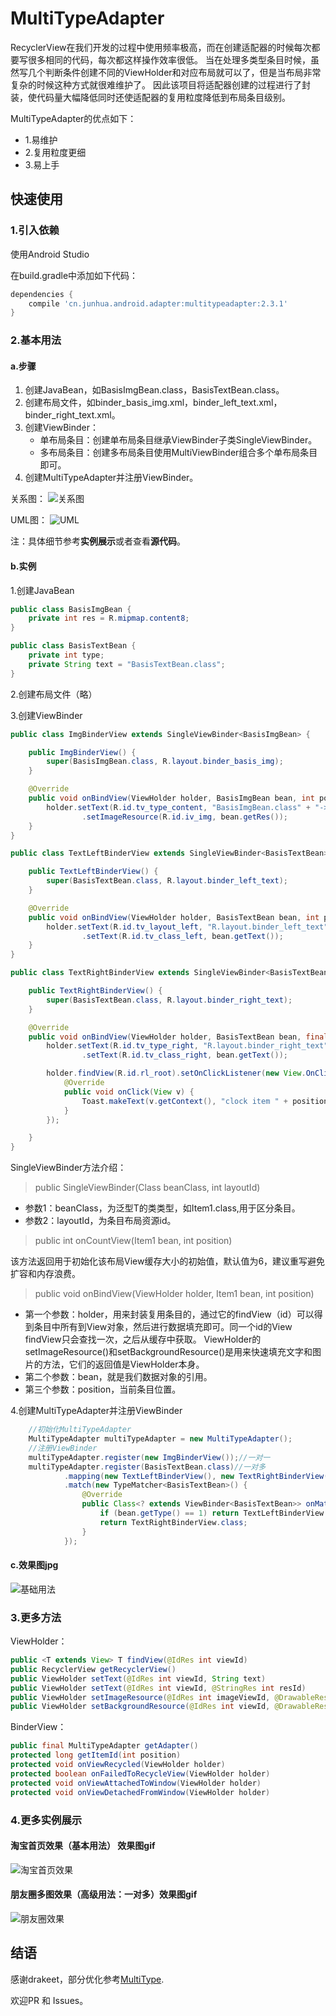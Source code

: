 # MultiTypeAdapter
RecyclerView在我们开发的过程中使用频率极高，而在创建适配器的时候每次都要写很多相同的代码，每次都这样操作效率很低。
当在处理多类型条目时候，虽然写几个判断条件创建不同的ViewHolder和对应布局就可以了，但是当布局非常复杂的时候这种方式就很难维护了。
因此该项目将适配器创建的过程进行了封装，使代码量大幅降低同时还使适配器的复用粒度降低到布局条目级别。

MultiTypeAdapter的优点如下：
- 1.易维护
- 2.复用粒度更细
- 3.易上手

## 快速使用

### 1.引入依赖

使用Android Studio

在build.gradle中添加如下代码：
```groovy
dependencies {
    compile 'cn.junhua.android.adapter:multitypeadapter:2.3.1'
}
```

### 2.基本用法
#### a.步骤
1. 创建JavaBean，如BasisImgBean.class，BasisTextBean.class。
2. 创建布局文件，如binder_basis_img.xml，binder_left_text.xml，binder_right_text.xml。
3. 创建ViewBinder：
    - 单布局条目：创建单布局条目继承ViewBinder子类SingleViewBinder。
    - 多布局条目：创建多布局条目使用MultiViewBinder组合多个单布局条目即可。
4. 创建MultiTypeAdapter并注册ViewBinder。

关系图：
![关系图](https://github.com/JunhuaLin/MultiTypeAdapter/blob/master/photo/关系图.png)

UML图：
![UML](https://github.com/JunhuaLin/MultiTypeAdapter/blob/master/photo/uml图.png)


注：具体细节参考**实例展示**或者查看**源代码**。

#### b.实例
1.创建JavaBean
```java
public class BasisImgBean {
    private int res = R.mipmap.content8;
}

public class BasisTextBean {
    private int type;
    private String text = "BasisTextBean.class";
}
```
2.创建布局文件（略）

3.创建ViewBinder
```java
public class ImgBinderView extends SingleViewBinder<BasisImgBean> {

    public ImgBinderView() {
        super(BasisImgBean.class, R.layout.binder_basis_img);
    }

    @Override
    public void onBindView(ViewHolder holder, BasisImgBean bean, int position) {
        holder.setText(R.id.tv_type_content, "BasisImgBean.class" + "->R.layout.binder_basis_img")
                .setImageResource(R.id.iv_img, bean.getRes());
    }
}

public class TextLeftBinderView extends SingleViewBinder<BasisTextBean> {

    public TextLeftBinderView() {
        super(BasisTextBean.class, R.layout.binder_left_text);
    }

    @Override
    public void onBindView(ViewHolder holder, BasisTextBean bean, int position) {
        holder.setText(R.id.tv_layout_left, "R.layout.binder_left_text")
                .setText(R.id.tv_class_left, bean.getText());
    }
}

public class TextRightBinderView extends SingleViewBinder<BasisTextBean> {

    public TextRightBinderView() {
        super(BasisTextBean.class, R.layout.binder_right_text);
    }

    @Override
    public void onBindView(ViewHolder holder, BasisTextBean bean, final int position) {
        holder.setText(R.id.tv_type_right, "R.layout.binder_right_text")
                .setText(R.id.tv_class_right, bean.getText());

        holder.findView(R.id.rl_root).setOnClickListener(new View.OnClickListener() {
            @Override
            public void onClick(View v) {
                Toast.makeText(v.getContext(), "clock item " + position, Toast.LENGTH_SHORT).show();
            }
        });

    }
}
```

SingleViewBinder方法介绍：
>public SingleViewBinder(Class<T> beanClass, int layoutId)

- 参数1：beanClass，为泛型T的类类型，如Item1.class,用于区分条目。
- 参数2：layoutId，为条目布局资源id。

>public int onCountView(Item1 bean, int position)

该方法返回用于初始化该布局View缓存大小的初始值，默认值为6，建议重写避免扩容和内存浪费。

>public void onBindView(ViewHolder holder, Item1 bean, int position)

- 第一个参数：holder，用来封装复用条目的，通过它的findView（id）可以得到条目中所有到View对象，然后进行数据填充即可。同一个id的View findView只会查找一次，之后从缓存中获取。
ViewHolder的setImageResource()和setBackgroundResource()是用来快速填充文字和图片的方法，它们的返回值是ViewHolder本身。
- 第二个参数：bean，就是我们数据对象的引用。
- 第三个参数：position，当前条目位置。


4.创建MultiTypeAdapter并注册ViewBinder
```java
    //初始化MultiTypeAdapter
    MultiTypeAdapter multiTypeAdapter = new MultiTypeAdapter();
    //注册ViewBinder
    multiTypeAdapter.register(new ImgBinderView());//一对一
    multiTypeAdapter.register(BasisTextBean.class)//一对多
            .mapping(new TextLeftBinderView(), new TextRightBinderView())
            .match(new TypeMatcher<BasisTextBean>() {
                @Override
                public Class<? extends ViewBinder<BasisTextBean>> onMatch(BasisTextBean bean, int position) {
                    if (bean.getType() == 1) return TextLeftBinderView.class;
                    return TextRightBinderView.class;
                }
            });
```
#### c.效果图jpg
![基础用法](https://github.com/JunhuaLin/MultiTypeAdapter/blob/master/photo/基础用法.jpg)

### 3.更多方法

ViewHolder：
```java
public <T extends View> T findView(@IdRes int viewId)
public RecyclerView getRecyclerView()
public ViewHolder setText(@IdRes int viewId, String text)
public ViewHolder setText(@IdRes int viewId, @StringRes int resId)
public ViewHolder setImageResource(@IdRes int imageViewId, @DrawableRes int drawableId) 
public ViewHolder setBackgroundResource(@IdRes int viewId, @DrawableRes int drawableId)
```

BinderView：
```java
public final MultiTypeAdapter getAdapter()
protected long getItemId(int position)
protected void onViewRecycled(ViewHolder holder) 
protected boolean onFailedToRecycleView(ViewHolder holder)
protected void onViewAttachedToWindow(ViewHolder holder)
protected void onViewDetachedFromWindow(ViewHolder holder)
```

### 4.更多实例展示

#### 淘宝首页效果（基本用法） 效果图gif
![淘宝首页效果](https://github.com/JunhuaLin/MultiTypeAdapter/blob/master/photo/淘宝首页.gif)

#### 朋友圈多图效果（高级用法：一对多）效果图gif
![朋友圈效果](https://github.com/JunhuaLin/MultiTypeAdapter/blob/master/photo/朋友圈.gif)

## 结语

感谢drakeet，部分优化参考[MultiType](https://github.com/drakeet/MultiType).

欢迎PR 和 Issues。
